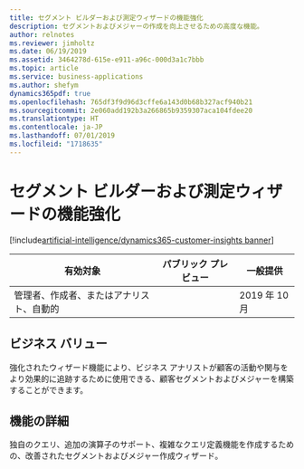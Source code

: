 ```yaml
---
title: セグメント ビルダーおよび測定ウィザードの機能強化
description: セグメントおよびメジャーの作成を向上させるための高度な機能。
author: relnotes
ms.reviewer: jimholtz
ms.date: 06/19/2019
ms.assetid: 3464278d-615e-e911-a96c-000d3a1c7bbb
ms.topic: article
ms.service: business-applications
ms.author: shefym
dynamics365pdf: true
ms.openlocfilehash: 765df3f9d96d3cffe6a143d0b68b327acf940b21
ms.sourcegitcommit: 2e060add192b3a266865b9359307aca104fdee20
ms.translationtype: HT
ms.contentlocale: ja-JP
ms.lasthandoff: 07/01/2019
ms.locfileid: "1718635"
---
```

# <a name="segment-builder-and-measures-wizard-enhancements"></a>セグメント ビルダーおよび測定ウィザードの機能強化
[!include[artificial-intelligence/dynamics365-customer-insights banner](../includes/artificial-intelligence/dynamics365-customer-insights.md)]

| 有効対象    |  パブリック プレビュー | 一般提供 | 
| ---------- | ---------- |---------- |
|管理者、作成者、またはアナリスト、自動的|| 2019 年 10 月|


## <a name="business-value"></a>ビジネス バリュー
<!-- bv start -->
強化されたウィザード機能により、ビジネス アナリストが顧客の活動や関与をより効果的に追跡するために使用できる、顧客セグメントおよびメジャーを構築することができます。

<!-- bv end -->



## <a name="feature-details"></a>機能の詳細
<!--feature detail start -->
独自のクエリ、追加の演算子のサポート、複雑なクエリ定義機能を作成するための、改善されたセグメントおよびメジャー作成ウィザード。
<!--feature detail end -->










